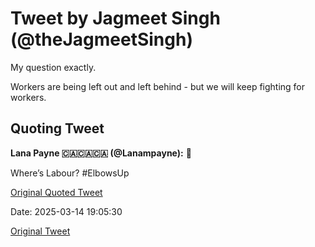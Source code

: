 # Tweet by Jagmeet Singh (@theJagmeetSingh)

My question exactly.

Workers are being left out and left behind - but we will keep fighting for workers.

## Quoting Tweet

**Lana Payne 🇨🇦🇨🇦🇨🇦 (@Lanampayne):** 👀

Where’s Labour?  #ElbowsUp

[Original Quoted Tweet](https://x.com/Lanampayne/status/1900588037584671136)

Date: 2025-03-14 19:05:30

[Original Tweet](https://x.com/theJagmeetSingh/status/1900624345174782190)
